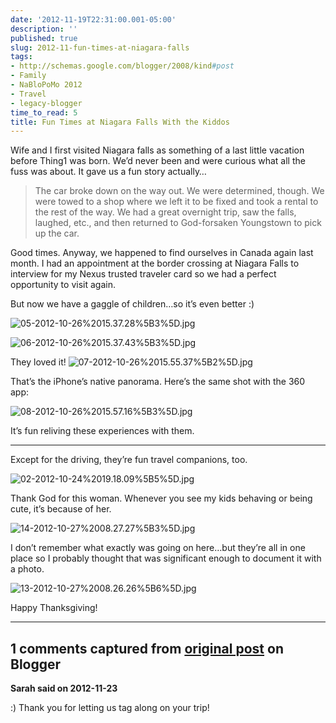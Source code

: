 ```yaml
---
date: '2012-11-19T22:31:00.001-05:00'
description: ''
published: true
slug: 2012-11-fun-times-at-niagara-falls
tags:
- http://schemas.google.com/blogger/2008/kind#post
- Family
- NaBloPoMo 2012
- Travel
- legacy-blogger
time_to_read: 5
title: Fun Times at Niagara Falls With the Kiddos
---
```



Wife and I first visited Niagara falls as something of a last little vacation before Thing1 was born. We’d never been and were curious what all the fuss was about. It gave us a fun story actually…
<blockquote> 

The car broke down on the way out. We were determined, though. We were towed to a shop where we left it to be fixed and took a rental to the rest of the way. We had a great overnight trip, saw the falls, laughed, etc., and then returned to God-forsaken Youngstown to pick up the car.
</blockquote>

Good times. Anyway, we happened to find ourselves in Canada again last month. I had an appointment at the border crossing at Niagara Falls to interview for my Nexus trusted traveler card so we had a perfect opportunity to visit again.

But now we have a gaggle of children…so it’s even better :)

![05-2012-10-26%2015.37.28%5B3%5D.jpg](05-2012-10-26%2015.37.28%5B3%5D.jpg)

![06-2012-10-26%2015.37.43%5B3%5D.jpg](06-2012-10-26%2015.37.43%5B3%5D.jpg)

They loved it!  ![07-2012-10-26%2015.55.37%5B2%5D.jpg](07-2012-10-26%2015.55.37%5B2%5D.jpg) 

That’s the iPhone’s native panorama. Here’s the same shot with the 360 app:  <div style="text-align: center;"></div>

![08-2012-10-26%2015.57.16%5B3%5D.jpg](08-2012-10-26%2015.57.16%5B3%5D.jpg)

It’s fun reliving these experiences with them.  <hr />

Except for the driving, they’re fun travel companions, too.  

![02-2012-10-24%2019.18.09%5B5%5D.jpg](02-2012-10-24%2019.18.09%5B5%5D.jpg)

Thank God for this woman. Whenever you see my kids behaving or being cute, it’s because of her.

![14-2012-10-27%2008.27.27%5B3%5D.jpg](14-2012-10-27%2008.27.27%5B3%5D.jpg)

I don’t remember what exactly was going on here…but they’re all in one place so I probably thought that was significant enough to document it with a photo.  

![13-2012-10-27%2008.26.26%5B6%5D.jpg](13-2012-10-27%2008.26.26%5B6%5D.jpg)

Happy Thanksgiving!

---

## 1 comments captured from [original post](https://blog.wassupy.com/2012/11/fun-times-at-niagara-falls.html) on Blogger

**Sarah said on 2012-11-23**

:)  Thank you for letting us tag along on your trip!

